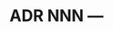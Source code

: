 # ADR NNN — <title>


Date: YYYY-MM-DD


## Status
(accepted | rejected | deprecated | proposed)


## Context
(what's the issue and why it matters)


## Decision
(what you decided)


## Consequences
(positive / negative consequences, and what to monitor)


## Alternatives considered
(brief list and why rejected)